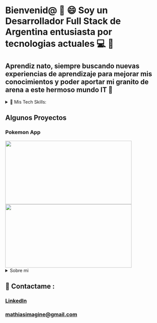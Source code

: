 # Bienvenid@ 👋 :smile: Soy un Desarrollador Full Stack de Argentina entusiasta por tecnologias actuales 💻 :smiling_face_with_three_hearts:

## Aprendiz nato, siempre buscando nuevas experiencias de aprendizaje para mejorar mis conocimientos y poder aportar mi granito de arena a este hermoso mundo IT 🚀

<details><summary>🧩 Mis Tech Skills:</summary>
<p>

### CSS
### JavaScript
### React
### Redux
### NodeJS
### Express
### Sequelize
### PostgreSQL
### Git & GitHub

</p>
</details>



## Algunos Proyectos

### Pokemon App

<div>
  <img src='https://user-images.githubusercontent.com/89098056/155193884-3f6d2efc-2a52-4f97-ad31-3008d3700b7b.png' width='400px' height='200px' align='center'/>
  <img src='https://user-images.githubusercontent.com/89098056/155195262-84805fdc-9318-49f5-a363-c409908fd460.png' width='400px' height='200px' align='center'/>
</div>




<details><summary>Sobre mi</summary>
<p>

#### Mis pasatiempos :heart:

  Amo la lectura :books: y tocar la guitarra en mis tiempos libres :guitar: :musical_note:

</p>
</details>

## :love_letter: Contactame :
### [LinkedIn]( https://www.linkedin.com/in/mathias-ledesma/)       

### [mathiasimagine@gmail.com](mailto:mathiasimagine@gmail.com)


<!--
**mathyled/mathyled** is a ✨ _special_ ✨ repository because its `README.md` (this file) appears on your GitHub profile.

Here are some ideas to get you started:

- 🔭 I’m currently working on ...
- 🌱 I’m currently learning ...
- 👯 I’m looking to collaborate on ...
- 🤔 I’m looking for help with ...
- 💬 Ask me about ...
- 📫 How to reach me: ...
- 😄 Pronouns: ...
- ⚡ Fun fact: ...
-->
